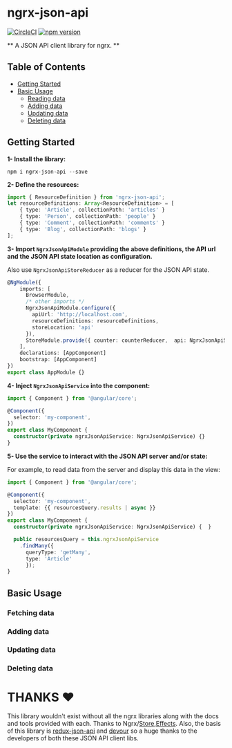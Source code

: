# ngrx-json-api

[![CircleCI](https://circleci.com/gh/abdulhaq-e/ngrx-json-api.svg?style=shield&circle-token=:af0b4d120bc34d24279b9d3266d0db5fe0293d3b)](https://circleci.com/gh/abdulhaq-e/ngrx-json-api)
[![npm version](https://badge.fury.io/js/ngrx-json-api.svg)](https://badge.fury.io/js/ngrx-json-api)

** A JSON API client library for ngrx. **

## Table of Contents

- [Getting Started](#getting-started)
- [Basic Usage](#basic-usage)
  - [Reading data](#reading-data)
  - [Adding data](#adding-data)
  - [Updating data](#updating-data)
  - [Deleting data](#deleting-data)

## Getting Started

**1- Install the library:**
```
npm i ngrx-json-api --save
```
**2- Define the resources:**
```ts
import { ResourceDefinition } from 'ngrx-json-api';
let resourceDefinitions: Array<ResourceDefinition> = [
    { type: 'Article', collectionPath: 'articles' }
    { type: 'Person', collectionPath: 'people' }
    { type: 'Comment', collectionPath: 'comments' }
    { type: 'Blog', collectionPath: 'blogs' }
];
```
**3- Import `NgrxJsonApiModule` providing the above definitions, the API url and the JSON API state location as configuration.**

Also use `NgrxJsonApiStoreReducer` as a reducer for the JSON API state.
```ts
@NgModule({
    imports: [
      BrowserModule,  
      /* other imports */
      NgrxJsonApiModule.configure({
        apiUrl: 'http://localhost.com',
        resourceDefinitions: resourceDefinitions,
        storeLocation: 'api'
      }),
      StoreModule.provide({ counter: counterReducer,  api: NgrxJsonApiStoreReducer})
    ],
    declarations: [AppComponent]
    bootstrap: [AppComponent]
})
export class AppModule {}
```
**4- Inject `NgrxJsonApiService` into the component:**
```ts
import { Component } from '@angular/core';

@Component({
  selector: 'my-component',
})
export class MyComponent {
  constructor(private ngrxJsonApiService: NgrxJsonApiService) {}
}
```
**5- Use the service to interact with the JSON API server and/or state:**

For example, to read data from the server and display this data in the view:
```ts
import { Component } from '@angular/core';

@Component({
  selector: 'my-component',
  template: {{ resourcesQuery.results | async }}
})
export class MyComponent {
  constructor(private ngrxJsonApiService: NgrxJsonApiService) {  }

  public resourcesQuery = this.ngrxJsonApiService
    .findMany({
      queryType: 'getMany',
      type: 'Article'
      });
}
```

## Basic Usage

### Fetching data

### Adding data

### Updating data

### Deleting data

# THANKS :heart:

This library wouldn't exist without all the ngrx libraries along with the docs and tools provided with each. Thanks to Ngrx/[Store](https://github.com/ngrx/store),[Effects](https://github.com/ngrx/effects). Also, the basis of this library is [redux-json-api](https://github.com/dixieio/redux-json-api) and [devour](https://github.com/twg/devour) so a huge thanks to the developers of both these JSON API client libs.
